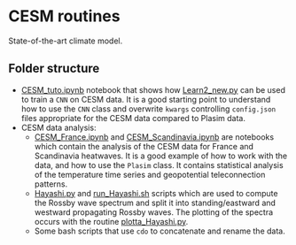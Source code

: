 # CESM routines

State-of-the-art climate model.

## Folder structure

- [CESM_tuto.ipynb](CESM_tuto.ipynb) notebook that shows how [Learn2_new.py](../PLASIM/Learn2_new.py) can be used to train a `CNN` on CESM data. It is a good starting point to understand how to use the `CNN` class and overwrite `kwargs` controlling `config.json` files appropriate for the CESM data compared to Plasim data.
- CESM data analysis:
    - [CESM_France.ipynb](CESM_France.ipynb) and [CESM_Scandinavia.ipynb](CESM_Scandinavia.ipynb) are notebooks which contain the analysis of the CESM data for France and Scandinavia heatwaves. It is a good example of how to work with the data, and how to use the `Plasim` class. It contains statistical analysis of the temperature time series and geopotential teleconnection patterns.
    - [Hayashi.py](Hayashi.py) and [run_Hayashi.sh](run_Hayashi.sh) scripts which are used to compute the Rossby wave spectrum and split it into standing/eastward and westward propagating Rossby waves. The plotting of the spectra occurs with the routine [plotta_Hayashi.py](plotta_Hayashi.py). 
    - Some bash scripts that use `cdo` to concatenate and rename the data. 
